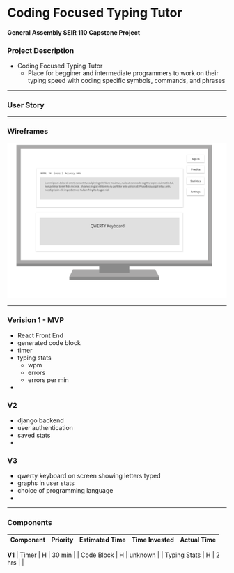 # Coding Focused Typing Tutor
#### General Assembly SEIR 110 Capstone Project

### Project Description
- Coding Focused Typing Tutor
    - Place for begginer and intermediate programmers to work on their typing speed with coding specific symbols, commands, and phrases

***

### User Story



*** 

### Wireframes

![Wireframe](Wireframe.png)


***

### Verision 1 - MVP

- React Front End
- generated code block
- timer
- typing stats
    - wpm
    - errors
    - errors per min
- 

### V2 

- django backend
- user authentication
- saved stats
- 

### V3

- qwerty keyboard on screen showing letters typed
- graphs in user stats
- choice of programming language
- 

*** 

### Components
| Component              | Priority | Estimated Time | Time Invested | Actual Time |
| --------- | :------: | :------: | :------: | :------: |
**V1**
| Timer | H | 30 min |
| Code Block | H | unknown | 
| Typing Stats | H | 2 hrs |
| 
